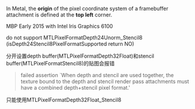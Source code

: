 In Metal, the **origin** of the pixel coordinate system of a framebuffer attachment is defined at the
**top left** corner.



MBP Early 2015 with Intel Iris Graphics 6100

do not support MTLPixelFormatDepth24Unorm_Stencil8 (isDepth24Stencil8PixelFormatSupported return NO)

分开设置depth buffer(MTLPixelFormatDepth32Float)和stencil buffer(MTLPixelFormatStencil8)的贴图会报错

> failed assertion `When depth and stencil are used together, the texture bound to the depth and stencil render pass attachments must have a combined depth+stencil pixel format.'

只能使用MTLPixelFormatDepth32Float_Stencil8